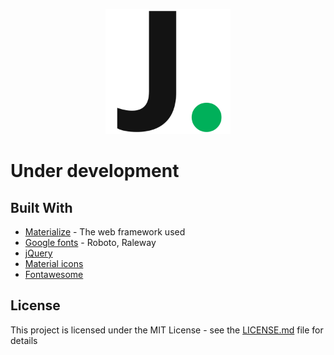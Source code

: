 <p align="center"> 
  <img src="https://github.com/JesperBry/jesperbry.me/blob/master/img/Logo.png" width="200" height="200">
</p>

# Under development

## Built With

* [Materialize](http://materializecss.com/) - The web framework used
* [Google fonts](https://fonts.google.com/) - Roboto, Raleway
* [jQuery](https://jquery.com/)
* [Material icons](https://material.io/icons/)
* [Fontawesome](https://fontawesome.com/)

## License

This project is licensed under the MIT License - see the [LICENSE.md](LICENSE.md) file for details

